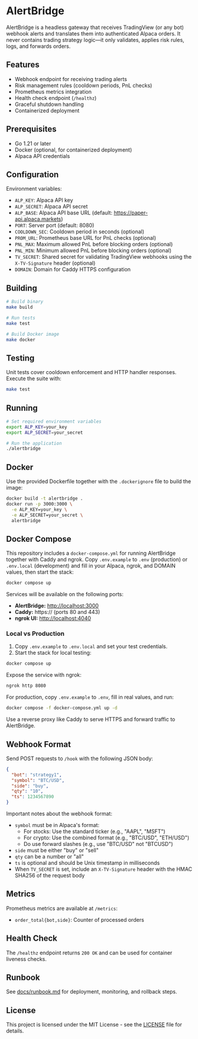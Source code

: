 # AlertBridge

AlertBridge is a headless gateway that receives TradingView (or any bot) webhook alerts and translates them into authenticated Alpaca orders. It never contains trading strategy logic—it only validates, applies risk rules, logs, and forwards orders.

## Features

- Webhook endpoint for receiving trading alerts
- Risk management rules (cooldown periods, PnL checks)
- Prometheus metrics integration
- Health check endpoint (`/healthz`)
- Graceful shutdown handling
- Containerized deployment

## Prerequisites

- Go 1.21 or later
- Docker (optional, for containerized deployment)
- Alpaca API credentials

## Configuration

Environment variables:

- `ALP_KEY`: Alpaca API key
- `ALP_SECRET`: Alpaca API secret
- `ALP_BASE`: Alpaca API base URL (default: https://paper-api.alpaca.markets)
- `PORT`: Server port (default: 8080)
- `COOLDOWN_SEC`: Cooldown period in seconds (optional)
- `PROM_URL`: Prometheus base URL for PnL checks (optional)
- `PNL_MAX`: Maximum allowed PnL before blocking orders (optional)
- `PNL_MIN`: Minimum allowed PnL before blocking orders (optional)
- `TV_SECRET`: Shared secret for validating TradingView webhooks using the `X-TV-Signature` header (optional)
- `DOMAIN`: Domain for Caddy HTTPS configuration

## Building

```bash
# Build binary
make build

# Run tests
make test

# Build Docker image
make docker
```

## Testing

Unit tests cover cooldown enforcement and HTTP handler responses. Execute the suite with:

```bash
make test
```

## Running

```bash
# Set required environment variables
export ALP_KEY=your_key
export ALP_SECRET=your_secret

# Run the application
./alertbridge
```

## Docker

Use the provided Dockerfile together with the `.dockerignore` file to build the
image:

```bash
docker build -t alertbridge .
docker run -p 3000:3000 \
  -e ALP_KEY=your_key \
  -e ALP_SECRET=your_secret \
  alertbridge
```

## Docker Compose

This repository includes a `docker-compose.yml` for running AlertBridge together with Caddy and ngrok. Copy `.env.example` to `.env` (production) or `.env.local` (development) and fill in your Alpaca, ngrok, and DOMAIN values, then start the stack:
```bash
docker compose up
```

Services will be available on the following ports:

- **AlertBridge:** <http://localhost:3000>
- **Caddy:** https://<your-domain> (ports 80 and 443)
- **ngrok UI:** <http://localhost:4040>

### Local vs Production

1. Copy `.env.example` to `.env.local` and set your test credentials.
2. Start the stack for local testing:

```bash
docker compose up
```

Expose the service with ngrok:

```bash
ngrok http 8080
```

For production, copy `.env.example` to `.env`, fill in real values, and run:

```bash
docker compose -f docker-compose.yml up -d
```

Use a reverse proxy like Caddy to serve HTTPS and forward traffic to AlertBridge.

## Webhook Format

Send POST requests to `/hook` with the following JSON body:

```json
{
  "bot": "strategy1",
  "symbol": "BTC/USD",
  "side": "buy",
  "qty": "10",
  "ts": 1234567890
}
```

Important notes about the webhook format:
- `symbol` must be in Alpaca's format:
  - For stocks: Use the standard ticker (e.g., "AAPL", "MSFT")
  - For crypto: Use the combined format (e.g., "BTC/USD", "ETH/USD")
  - Do use forward slashes (e.g., use "BTC/USD" not "BTCUSD")
- `side` must be either "buy" or "sell"
- `qty` can be a number or "all"
- `ts` is optional and should be Unix timestamp in milliseconds
- When `TV_SECRET` is set, include an `X-TV-Signature` header with the HMAC SHA256 of the request body

## Metrics

Prometheus metrics are available at `/metrics`:

- `order_total{bot,side}`: Counter of processed orders

## Health Check

The `/healthz` endpoint returns `200 OK` and can be used for container
liveness checks.


## Runbook
See [docs/runbook.md](docs/runbook.md) for deployment, monitoring, and rollback steps.


## License

This project is licensed under the MIT License - see the [LICENSE](LICENSE) file for details.

